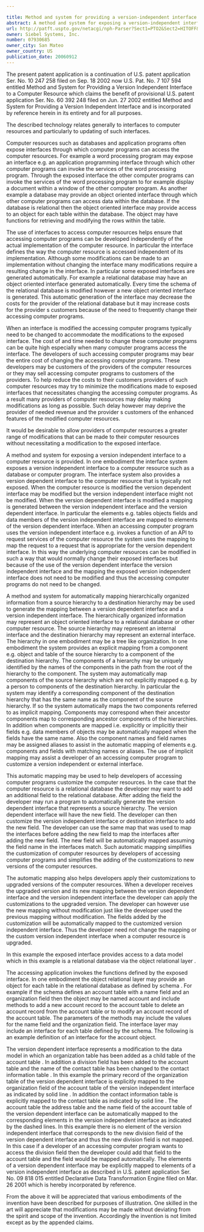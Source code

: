 ```yaml
---

title: Method and system for providing a version-independent interface
abstract: A method and system for exposing a version-independent interface to a computer resource. The interface system exposes a version-independent interface to a computer resource, such as a database or computer program. The interface system also provides a version-dependent interface to the computer resource that is typically not exposed. When the computer resource is modified, the version-dependent interface may be modified, but the version-independent interface might not be modified. When the version-dependent interface is modified, a mapping is generated (in some cases automatically) between the version-independent interface and the version-dependent interface. When an accessing computer program uses the version-independent interface to request services of the computer resource, the system uses the mapping to map the request to a request that is appropriate for the version-dependent interface.
url: http://patft.uspto.gov/netacgi/nph-Parser?Sect1=PTO2&Sect2=HITOFF&p=1&u=%2Fnetahtml%2FPTO%2Fsearch-adv.htm&r=1&f=G&l=50&d=PALL&S1=07930685&OS=07930685&RS=07930685
owner: Siebel Systems, Inc.
number: 07930685
owner_city: San Mateo
owner_country: US
publication_date: 20060912
---
```

The present patent application is a continuation of U.S. patent application Ser. No. 10 247 258 filed on Sep. 18 2002 now U.S. Pat. No. 7 107 594 entitled Method and System for Providing a Version Independent Interface to a Computer Resource which claims the benefit of provisional U.S. patent application Ser. No. 60 392 248 filed on Jun. 27 2002 entitled Method and System for Providing a Version Independent Interface and is incorporated by reference herein in its entirety and for all purposes.

The described technology relates generally to interfaces to computer resources and particularly to updating of such interfaces.

Computer resources such as databases and application programs often expose interfaces through which computer programs can access the computer resources. For example a word processing program may expose an interface e.g. an application programming interface through which other computer programs can invoke the services of the word processing program. Through the exposed interface the other computer programs can invoke the services of the word processing program to for example display a document within a window of the other computer program. As another example a database may provide an object oriented interface through which other computer programs can access data within the database. If the database is relational then the object oriented interface may provide access to an object for each table within the database. The object may have functions for retrieving and modifying the rows within the table.

The use of interfaces to access computer resources helps ensure that accessing computer programs can be developed independently of the actual implementation of the computer resource. In particular the interface defines the way the computer resource is accessed independent of its implementation. Although some modifications can be made to an implementation without changing the interface many modifications require a resulting change in the interface. In particular some exposed interfaces are generated automatically. For example a relational database may have an object oriented interface generated automatically. Every time the schema of the relational database is modified however a new object oriented interface is generated. This automatic generation of the interface may decrease the costs for the provider of the relational database but it may increase costs for the provider s customers because of the need to frequently change their accessing computer programs.

When an interface is modified the accessing computer programs typically need to be changed to accommodate the modifications to the exposed interface. The cost of and time needed to change these computer programs can be quite high especially when many computer programs access the interface. The developers of such accessing computer programs may bear the entire cost of changing the accessing computer programs. These developers may be customers of the providers of the computer resources or they may sell accessing computer programs to customers of the providers. To help reduce the costs to their customers providers of such computer resources may try to minimize the modifications made to exposed interfaces that necessitates changing the accessing computer programs. As a result many providers of computer resources may delay making modifications as long as possible. Such delay however may deprive the provider of needed revenue and the provider s customers of the enhanced features of the modified computer resources.

It would be desirable to allow providers of computer resources a greater range of modifications that can be made to their computer resources without necessitating a modification to the exposed interface.

A method and system for exposing a version independent interface to a computer resource is provided. In one embodiment the interface system exposes a version independent interface to a computer resource such as a database or computer program. The interface system also provides a version dependent interface to the computer resource that is typically not exposed. When the computer resource is modified the version dependent interface may be modified but the version independent interface might not be modified. When the version dependent interface is modified a mapping is generated between the version independent interface and the version dependent interface. In particular the elements e.g. tables objects fields and data members of the version independent interface are mapped to elements of the version dependent interface. When an accessing computer program uses the version independent interface e.g. invokes a function of an API to request services of the computer resource the system uses the mapping to map the request to a request that is appropriate for the version dependent interface. In this way the underlying computer resources can be modified in such a way that would normally change their exposed interfaces but because of the use of the version dependent interface the version independent interface and the mapping the exposed version independent interface does not need to be modified and thus the accessing computer programs do not need to be changed.

A method and system for automatically mapping hierarchically organized information from a source hierarchy to a destination hierarchy may be used to generate the mapping between a version dependent interface and a version independent interface. The hierarchically organized information may represent an object oriented interface to a relational database or other computer resource. The source hierarchy may represent an internal interface and the destination hierarchy may represent an external interface. The hierarchy in one embodiment may be a tree like organization. In one embodiment the system provides an explicit mapping from a component e.g. object and table of the source hierarchy to a component of the destination hierarchy. The components of a hierarchy may be uniquely identified by the names of the components in the path from the root of the hierarchy to the component. The system may automatically map components of the source hierarchy which are not explicitly mapped e.g. by a person to components of the destination hierarchy. In particular the system may identify a corresponding component of the destination hierarchy that has the same name as the component of the source hierarchy. If so the system automatically maps the two components referred to as implicit mapping. Components may correspond when their ancestor components map to corresponding ancestor components of the hierarchies. In addition when components are mapped i.e. explicitly or implicitly their fields e.g. data members of objects may be automatically mapped when the fields have the same name. Also the component names and field names may be assigned aliases to assist in the automatic mapping of elements e.g. components and fields with matching names or aliases. The use of implicit mapping may assist a developer of an accessing computer program to customize a version independent or external interface.

This automatic mapping may be used to help developers of accessing computer programs customize the computer resources. In the case that the computer resource is a relational database the developer may want to add an additional field to the relational database. After adding the field the developer may run a program to automatically generate the version dependent interface that represents a source hierarchy. The version dependent interface will have the new field. The developer can then customize the version independent interface or destination interface to add the new field. The developer can use the same map that was used to map the interfaces before adding the new field to map the interfaces after adding the new field. The new field will be automatically mapped assuming the field name in the interfaces match. Such automatic mapping simplifies the customization of computer resources by developers of accessing computer programs and simplifies the adding of the customizations to new versions of the computer resources.

The automatic mapping also helps developers apply their customizations to upgraded versions of the computer resources. When a developer receives the upgraded version and its new mapping between the version dependent interface and the version independent interface the developer can apply the customizations to the upgraded version. The developer can however use the new mapping without modification just like the developer used the previous mapping without modification. The fields added by the customization will be automatically mapped to the customized version independent interface. Thus the developer need not change the mapping or the custom version independent interface when a computer resource is upgraded.

In this example the exposed interface provides access to a data model which in this example is a relational database via the object relational layer .

The accessing application invokes the functions defined by the exposed interface. In one embodiment the object relational layer may provide an object for each table in the relational database as defined by schema . For example if the schema defines an account table with a name field and an organization field then the object may be named account and include methods to add a new account record to the account table to delete an account record from the account table or to modify an account record of the account table. The parameters of the methods may include the values for the name field and the organization field. The interface layer may include an interface for each table defined by the schema. The following is an example definition of an interface for the account object.

The version dependent interface represents a modification to the data model in which an organization table has been added as a child table of the account table . In addition a division field has been added to the account table and the name of the contact table has been changed to the contact information table . In this example the primary record of the organization table of the version dependent interface is explicitly mapped to the organization field of the account table of the version independent interface as indicated by solid line . In addition the contact information table is explicitly mapped to the contact table as indicated by solid line . The account table the address table and the name field of the account table of the version dependent interface can be automatically mapped to the corresponding elements in the version independent interface as indicated by the dashed lines. In this example there is no element of the version independent interface that corresponds to the new division field of the version dependent interface and thus the new division field is not mapped. In this case if a developer of an accessing computer program wants to access the division field then the developer could add that field to the account table and the field would be mapped automatically. The elements of a version dependent interface may be explicitly mapped to elements of a version independent interface as described in U.S. patent application Ser. No. 09 818 015 entitled Declarative Data Transformation Engine filed on Mar. 26 2001 which is hereby incorporated by reference.

From the above it will be appreciated that various embodiments of the invention have been described for purposes of illustration. One skilled in the art will appreciate that modifications may be made without deviating from the spirit and scope of the invention. Accordingly the invention is not limited except as by the appended claims.

